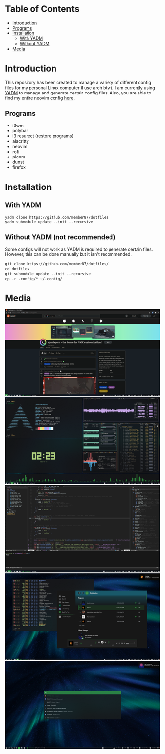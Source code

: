 # Table of Contents  
- [Introduction](#introduction)
- [Programs](#programs)
- [Installation](#installation)
  - [With YADM](#with-yadm)
  - [Without YADM](#without-yadm-not-recommended)
- [Media](https://github.com/member87/dotfiles/tree/main##media)

# Introduction
This repository has been created to manage a variety of different config files for my personal Linux computer (I use arch btw). I am currently using [YADM](https://yadm.io/) to manage and generate certain config files. Also, you are able to find my entire neovim config [here](https://github.com/member87/nvim).

## Programs
- i3wm
- polybar
- i3 resurect (restore programs)
- alacritty
- neovim
- rofi
- picom
- dunst
- firefox

# Installation
## With YADM
```shell
yadm clone https://github.com/member87/dotfiles
yadm submodule update --init --recursive
```

## Without YADM (not recommended)
Some configs will not work as YADM is required to generate certain files. However, this can be done manually but it isn't recommended.
```shell
git clone https://github.com/member87/dotfiles/
cd dotfiles
git submodule update --init --recursive
cp -r .config/* ~/.config/
```

# Media
![firefox setup](https://github.com/member87/dotfiles/blob/nightly/.config/yadm/media/firefox.png?raw=true)
![firefox setup](https://github.com/member87/dotfiles/blob/nightly/.config/yadm/media/terminal.png?raw=true)
![firefox setup](https://github.com/member87/dotfiles/blob/nightly/.config/yadm/media/nvim.png?raw=true)
![firefox setup](https://github.com/member87/dotfiles/blob/nightly/.config/yadm/media/spotify.png?raw=true)
![firefox setup](https://github.com/member87/dotfiles/blob/nightly/.config/yadm/media/rofi.png?raw=true)

